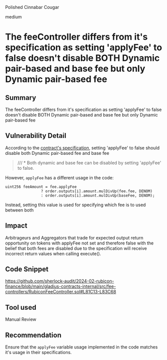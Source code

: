Polished Cinnabar Cougar

medium

# The feeController differs from it's specification as setting 'applyFee' to false doesn't disable BOTH Dynamic pair-based and base fee but only Dynamic pair-based fee

## Summary
The feeController differs from it's specification as setting 'applyFee' to false doesn't disable BOTH Dynamic pair-based and base fee but only Dynamic pair-based fee

## Vulnerability Detail
According to the [contract's specification](https://github.com/sherlock-audit/2024-02-rubicon-finance/blob/main/gladius-contracts-internal/src/fee-controllers/RubiconFeeController.sol#L15), setting 'applyFee' to false should disable both Dynamic pair-based fee and base fee

>  ///      * Both dynamic and base fee can be disabled by setting 'applyFee' to false.

However, `applyFee` has a different usage in the code:
```solidity
uint256 feeAmount = fee.applyFee
                ? order.outputs[i].amount.mulDivUp(fee.fee, DENOM)
                : order.outputs[i].amount.mulDivUp(baseFee, DENOM);
```
Instead, setting this value is used for specifying which fee is to used between both
## Impact
Arbitrageurs and Aggregators that trade for expected output return opportunity on tokens with applyFee not set and therefore false with the belief that both fees are disabled due to the specification will receive incorrect return values when calling execute().

## Code Snippet
https://github.com/sherlock-audit/2024-02-rubicon-finance/blob/main/gladius-contracts-internal/src/fee-controllers/RubiconFeeController.sol#L81C13-L83C68

## Tool used

Manual Review

## Recommendation
Ensure that the `applyFee` variable usage implemented in the code matches it's usage in their specifications.